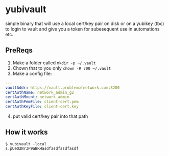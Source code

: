 # yubivault

simple binary that will use a local cert/key pair on disk or on a yubikey (tbc) to login to vault and give you a token for subesequent use in automations etc.

## PreReqs

1. Make a folder called `mkdir -p ~/.vault`
2. Chown that to you only `chown -R 700 ~/.vault`
3. Make a config file:
```yaml
---
vaultAddr: https://vault.problemofnetwork.com:8200
certAuthName: network_admin_g2
certAuthMount: network_admin
certAuthPemFile: client-cert.pem
certAuthKeyFile: client-cert.key
```

4. put valid cert/key pair into that path

## How it works

```shell
$ yubivault -local
s.pUeO2Nr3P9aBRHasdfasdfasdfasdf
```